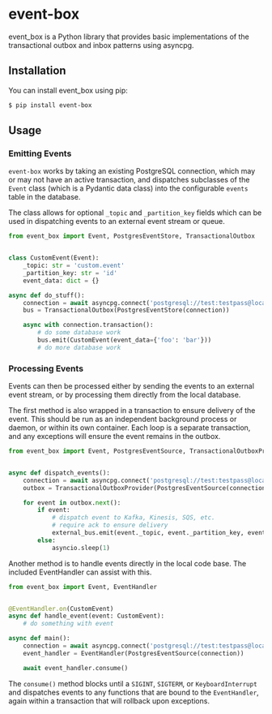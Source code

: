 # event-box

event_box is a Python library that provides basic implementations of the transactional outbox and inbox patterns using asyncpg.

## Installation

You can install event_box using pip:
```bash
$ pip install event-box
```

## Usage

### Emitting Events
`event-box` works by taking an existing PostgreSQL connection, which may or may not have an active transaction,
and dispatches subclasses of the `Event` class (which is a Pydantic data class) into the configurable `events` table
in the database.

The class allows for optional `_topic` and `_partition_key` fields which can be used in dispatching events to an
external event stream or queue.

```python
from event_box import Event, PostgresEventStore, TransactionalOutbox


class CustomEvent(Event):
    _topic: str = 'custom.event'
    _partition_key: str = 'id'
    event_data: dict = {}

async def do_stuff():
    connection = await asyncpg.connect('postgresql://test:testpass@localhost:5432/test')
    bus = TransactionalOutbox(PostgresEventStore(connection))

    async with connection.transaction():
        # do some database work
        bus.emit(CustomEvent(event_data={'foo': 'bar'}))
        # do more database work

```

### Processing Events

Events can then be processed either by sending the events to an external event stream, or by processing them directly
from the local database.

The first method is also wrapped in a transaction to ensure delivery of the event.  This should be run as an
independent background process or daemon, or within its own container.  Each loop is a separate transaction, and any
exceptions will ensure the event remains in the outbox.

```python
from event_box import Event, PostgresEventSource, TransactionalOutboxProvider


async def dispatch_events():
    connection = await asyncpg.connect('postgresql://test:testpass@localhost:5432/test')
    outbox = TransactionalOutboxProvider(PostgresEventSource(connection))

    for event in outbox.next():
        if event:
            # dispatch event to Kafka, Kinesis, SQS, etc.
            # require ack to ensure delivery
            external_bus.emit(event._topic, event._partition_key, event.model_dump())
        else:
            asyncio.sleep(1)
```

Another method is to handle events directly in the local code base.  The included EventHandler can assist with this.

```python
from event_box import Event, EventHandler


@EventHandler.on(CustomEvent)
async def handle_event(event: CustomEvent):
    # do something with event

async def main():
    connection = await asyncpg.connect('postgresql://test:testpass@localhost:5432/test')
    event_handler = EventHandler(PostgresEventSource(connection))

    await event_handler.consume()
```

The `consume()` method blocks until a `SIGINT`, `SIGTERM`, or `KeyboardInterrupt` and dispatches events to any functions
that are bound to the `EventHandler`, again within a transaction that will rollback upon exceptions.
